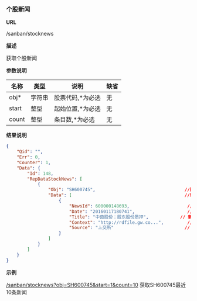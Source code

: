 
### 个股新闻 

**URL**

/sanban/stocknews

**描述**

获取个股新闻

**参数说明**

|名称|类型|说明|缺省|
| -------- | -------- | -------- | -------- |
|obj\*|字符串|股票代码,\*为必选|无|
|start|整型|起始位置,\*为必选|无|
|count|整型|条目数,\*为必选|无|


**结果说明**

```json
{
    "Qid": "",
    "Err": 0,
    "Counter": 1,
    "Data": {
        "Id": 148,
        "RepDataStockNews": [
            {
                "Obj": "SH600745",                                  //股票代码
                "Data": [                                           //新闻数据
                    {
                        "NewsId": 600000148693,                      // 新闻ID
                        "Date": "20160117180741",                    // 新闻日期	
                        "Title": "中茵股份：股东股份质押",            // 新闻标题
                        "Context": "http://rdfile.gw.co...",         // 内容压缩文件下载url
                        "Source": "上交所"                           // 新闻来源
                    }
                ]
            }
        ]
    }
}
```

**示例**

[/sanban/stocknews?obj=SH600745&start=1&count=10]($APIHOST$/sanban/stocknews?obj=SH600745&start=1&count=10)
获取SH600745最近10条新闻

